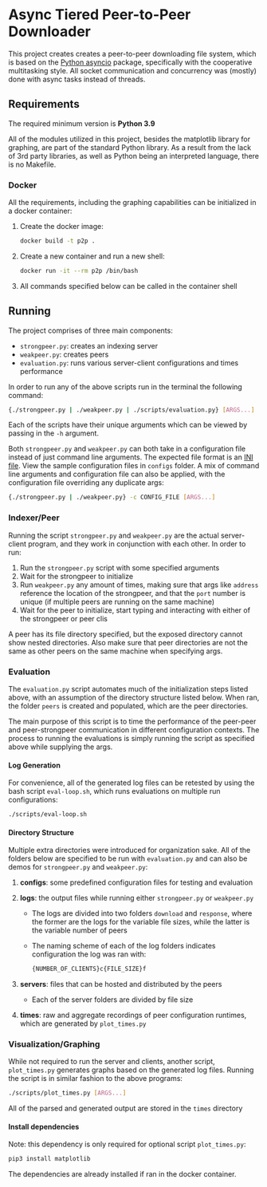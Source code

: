 # Async Tiered Peer-to-Peer Downloader

This project creates creates a peer-to-peer downloading file system, which is based on the [Python asyncio](https://docs.python.org/3/library/asyncio.html) package, specifically with the cooperative multitasking style. All socket communication and concurrency was (mostly) done with async tasks instead of threads.

## Requirements

The required minimum version is **Python 3.9**

All of the modules utilized in this project, besides the matplotlib library for graphing, are part of the standard Python library. As a result from the lack of 3rd party libraries, as well as Python being an interpreted language, there is no Makefile.

### Docker

All the requirements, including the graphing capabilities can be initialized in a docker container:

1. Create the docker image:

    ```bash
    docker build -t p2p .
    ```

2. Create a new container and run a new shell:

    ```bash
    docker run -it --rm p2p /bin/bash
    ```

3. All commands specified below can be called in the container shell

## Running

The project comprises of three main components:

* `strongpeer.py`: creates an indexing server
* `weakpeer.py`: creates peers
* `evaluation.py`: runs various server-client configurations and times performance

In order to run any of the above scripts run in the terminal the following command:

```bash
{./strongpeer.py | ./weakpeer.py | ./scripts/evaluation.py} [ARGS...]
```

Each of the scripts have their unique arguments which can be viewed by passing in the `-h` argument.

Both `strongpeer.py` and `weakpeer.py` can both take in a configuration file instead of just command line arguments. The expected file format is an [INI file](https://en.wikipedia.org/wiki/INI_file). View the sample configuration files in `configs` folder. A mix of command line arguments and configuration file can also be applied, with the configuration file overriding any duplicate args:

```bash
{./strongpeer.py | ./weakpeer.py} -c CONFIG_FILE [ARGS...]
```

### Indexer/Peer

Running the script `strongpeer.py` and `weakpeer.py` are the actual server-client program, and they work in conjunction with each other. In order to run:

1. Run the `strongpeer.py` script with some specified arguments
2. Wait for the strongpeer to initialize
3. Run `weakpeer.py` any amount of times, making sure that args like `address` reference the location of the strongpeer, and that the `port` number is unique (if multiple peers are running on the same machine)
4. Wait for the peer to initialize, start typing and interacting with either of the strongpeer or peer clis


A peer has its file directory specified, but the exposed directory cannot show nested directories. Also make sure that peer directories are not the same as other peers on the same machine when specifying args.

### Evaluation

The `evaluation.py` script automates much of the initialization steps listed above, with an assumption of the directory structure listed below. When ran, the folder `peers` is created and populated, which are the peer directories.

The main purpose of this script is to time the performance of the peer-peer and peer-strongpeer communication in different configuration contexts. The process to running the evaluations is simply running the script as specified above while supplying the args.

#### Log Generation

For convenience, all of the generated log files can be retested by using the bash script `eval-loop.sh`, which runs evaluations on multiple run configurations:

```bash
./scripts/eval-loop.sh
```

#### Directory Structure

Multiple extra directories were introduced for organization sake. All of the folders below are specified to be run with `evaluation.py` and can also be demos for `strongpeer.py` and `weakpeer.py`:

1. **configs**: some predefined configuration files for testing and evaluation
2. **logs**: the output files while running either `strongpeer.py` or `weakpeer.py`
    * The logs are divided into two folders `download` and `response`, where the former are the logs for the variable file sizes, while the latter is the variable number of peers
    * The naming scheme of each of the log folders indicates configuration the log was ran with:

        ```bash
        {NUMBER_OF_CLIENTS}c{FILE_SIZE}f
        ```

3. **servers**: files that can be hosted and distributed by the peers

    * Each of the server folders are divided by file size

4. **times**: raw and aggregate recordings of peer configuration runtimes, which are generated by `plot_times.py`

### Visualization/Graphing

While not required to run the server and clients, another script, `plot_times.py` generates graphs based on the generated log files. Running the script is in similar fashion to the above programs:

```bash
./scripts/plot_times.py [ARGS...]
```

All of the parsed and generated output are stored in the `times` directory

#### Install dependencies

Note: this dependency is only required for optional script `plot_times.py`:

```bash
pip3 install matplotlib
```

The dependencies are already installed if ran in the docker container.
